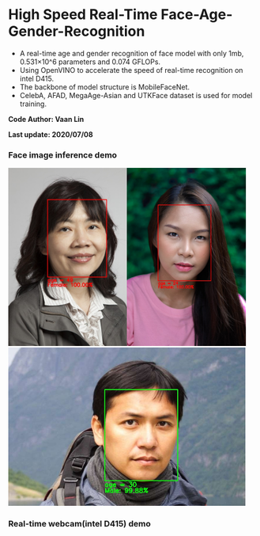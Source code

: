 # High Speed Real-Time Face-Age-Gender-Recognition
+ A real-time age and gender recognition of face model with only 1mb, 0.531×10^6 parameters and 0.074 GFLOPs.
+ Using OpenVINO to accelerate the speed of real-time recognition on intel D415.
+ The backbone of model structure is MobileFaceNet.
+ CelebA, AFAD, MegaAge-Asian and UTKFace dataset is used for model training.

**Code Author: Vaan Lin**

**Last update: 2020/07/08**
### Face image inference demo

​<img src="https://github.com/vaan2010/FaceAgeGenderRecognition/blob/master/Demo/Image/Results/1.jpg" height="360"/>
​<img src="https://github.com/vaan2010/FaceAgeGenderRecognition/blob/master/Demo/Image/Results/3.jpg" height="360"/>
​<img src="https://github.com/vaan2010/FaceAgeGenderRecognition/blob/master/Demo/Image/Results/2.jpg" height="320"/>

### Real-time webcam(intel D415) demo
